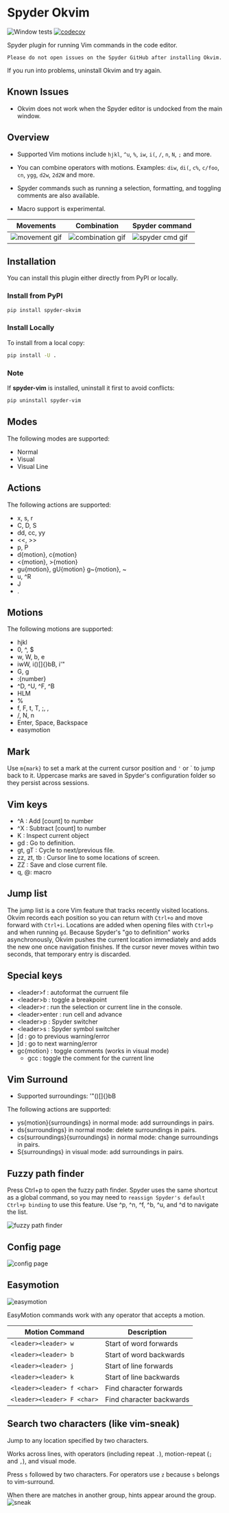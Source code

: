 # Spyder Okvim

![Window tests](https://github.com/ok97465/spyder_okvim/workflows/Windows%20tests/badge.svg)
[![codecov](https://codecov.io/gh/ok97465/spyder_okvim/branch/main/graph/badge.svg?token=7JIIKTOZMO)](https://codecov.io/gh/ok97465/spyder_okvim)

Spyder plugin for running Vim commands in the code editor.

```text
Please do not open issues on the Spyder GitHub after installing Okvim.
```

If you run into problems, uninstall Okvim and try again.

## Known Issues

- Okvim does not work when the Spyder editor is undocked from the main window.

## Overview

- Supported Vim motions include `hjkl`, `^u`, `%`, `iw`, `i(`, `/`, `n`, `N`, `;` and more.

- You can combine operators with motions. Examples: `diw`, `di(`, `c%`, `c/foo`, `cn`, `ygg`, `d2w`, `2d2W` and more.
  
- Spyder commands such as running a selection, formatting, and toggling comments are also available.

- Macro support is experimental.

| Movements | Combination | Spyder command |
|------|-------------|----------------|
|![movement gif](https://github.com/ok97465/spyder_okvim/raw/main/doc/ex_movement.gif) | ![combination gif](https://github.com/ok97465/spyder_okvim/raw/main/doc/ex_combination.gif) | ![spyder cmd gif](https://github.com/ok97465/spyder_okvim/raw/main/doc/ex_spyder_cmd.gif) |


## Installation

You can install this plugin either directly from PyPI or locally.

### Install from PyPI

```bash
pip install spyder-okvim
```

### Install Locally

To install from a local copy:

```bash
pip install -U .
```

### Note

If **spyder-vim** is installed, uninstall it first to avoid conflicts:

```bash
pip uninstall spyder-vim
```

## Modes

The following modes are supported:

- Normal
- Visual
- Visual Line

## Actions

The following actions are supported:

- x, s, r
- C, D, S
- dd, cc, yy
- <<, >>
- p, P
- d{motion}, c{motion}
- <{motion}, >{motion}
- gu{motion}, gU{motion} g~{motion}, ~
- u, ^R
- J
- .

## Motions

The following motions are supported:

- hjkl
- 0, ^, $
- w, W, b, e
- iwW, i()[]{}bB, i'"
- G, g
- :{number}
- ^D, ^U, ^F, ^B
- HLM
- %
- f, F, t, T, ;, ,
- /, N, n
- Enter, Space, Backspace
- easymotion

## Mark

Use `m{mark}` to set a mark at the current cursor position and `'` or \` to jump back to it. Uppercase marks are saved in Spyder's configuration folder so they persist across sessions.

## Vim keys

- ^A : Add [count] to number
- ^X : Subtract [count] to number
- K : Inspect current object
- gd : Go to definition.
- gt, gT : Cycle to next/previous file.
- zz, zt, tb : Cursor line to some locations of screen.
- ZZ : Save and close current file.
- q, @: macro

## Jump list

The jump list is a core Vim feature that tracks recently visited
locations. Okvim records each position so you can return with `Ctrl+o` and
move forward with `Ctrl+i`. Locations are added when opening files with
`Ctrl+p` and when running `gd`. Because Spyder's "go to definition" works
asynchronously, Okvim pushes the current location immediately and adds the
new one once navigation finishes. If the cursor never moves within two
seconds, that temporary entry is discarded.

## Special keys

- \<leader\>f : autoformat the curruent file
- \<leader\>b : toggle a breakpoint
- \<leader\>r : run the selection or current line in the console.
- \<leader\>enter :  run cell and advance
- \<leader\>p : Spyder switcher
- \<leader\>s : Spyder symbol switcher
- [d : go to previous warning/error
- ]d : go to next warning/error
- gc{motion} : toggle comments (works in visual mode)
  - gcc : toggle the comment for the current line

## Vim Surround

- Supported surroundings: '"()[]{}bB

The following actions are supported:

- ys{motion}{surroundings} in normal mode: add surroundings in pairs.
- ds{surroundings} in normal mode: delete surroundings in pairs.
- cs{surroundings}{surroundings} in normal mode: change surroundings in pairs.
- S{surroundings} in visual mode: add surroundings in pairs.

## Fuzzy path finder

Press Ctrl+p to open the fuzzy path finder. Spyder uses the same shortcut as a
global command, so you may need to `reassign Spyder's default Ctrl+p binding` to
use this feature.
Use ^p, ^n, ^f, ^b, ^u, and ^d to navigate the list.

![fuzzy path finder](https://github.com/ok97465/spyder_okvim/raw/main/doc/path_finder.gif)

## Config page

![config page](https://github.com/ok97465/spyder_okvim/raw/main/doc/config_page.png)

## Easymotion

![easymotion](https://github.com/ok97465/spyder_okvim/raw/main/doc/easymotion.gif)

EasyMotion commands work with any operator that accepts a motion.

| Motion Command                      | Description                                                                                                    |
| ----------------------------------- | -------------------------------------------------------------------------------------------------------------- |
| `<leader><leader> w`                | Start of word forwards                                                                                         |
| `<leader><leader> b`                | Start of word backwards                                                                                        |
| `<leader><leader> j`                | Start of line forwards                                                                                         |
| `<leader><leader> k`                | Start of line backwards                                                                                        |
| `<leader><leader> f <char>`         | Find character forwards                                                                                        |
| `<leader><leader> F <char>`         | Find character backwards                                                                                       |

## Search two characters (like vim-sneak)

Jump to any location specified by two characters.

Works across lines, with operators (including repeat `.`), motion-repeat (`;` and `,`), and visual mode.

Press `s` followed by two characters.
For operators use `z` because `s` belongs to vim-surround.

When there are matches in another group, hints appear around the group.
![sneak](https://github.com/ok97465/spyder_okvim/raw/main/doc/sneak.gif)


